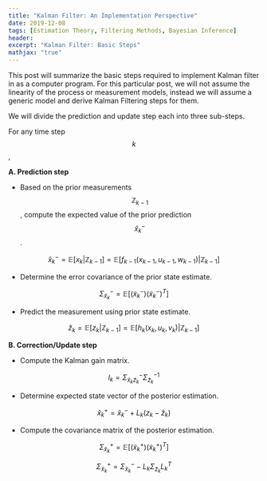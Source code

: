 ```yaml
---
title: "Kalman Filter: An Implementation Perspective"
date: 2019-12-08
tags: [Estimation Theory, Filtering Methods, Bayesian Inference]
header:
excerpt: "Kalman Filter: Basic Steps"
mathjax: "true"
---
```

This post will summarize the basic steps required to implement Kalman filter in as a computer program. For this particular post, we will not assume the linearity of the process or measurement models, instead we will assume a generic model and derive Kalman Filtering steps for them.

We will divide the prediction and update step each into three sub-steps.

For any time step $$k$$,

**A. Prediction step**

- Based on the prior measurements $$\mathbb{Z}_{k-1}$$, compute the expected value of the prior prediction $$\hat{x}_k^-$$.

$$\hat{x}_k^- = \mathbb{E}[x_k \vert \mathbb{Z}_{k-1}] = \mathbb{E}[f_{k-1}(x_{k-1}, u_{k-1}, w_{k-1}) \vert \mathbb{Z}_{k-1}]$$

- Determine the error covariance of the prior state estimate.

$$\Sigma_{\tilde{x}_k}^- = \mathbb{E}[(\tilde{x}_k^-)(\tilde{x}_k^-)^T]$$

- Predict the measurement using prior state estimate.

$$\hat{z}_k = \mathbb{E}[z_k \vert \mathbb{Z}_{k-1}] = \mathbb{E}[h_k(x_k, u_k, v_k) \vert \mathbb{Z}_{k-1}]$$

**B. Correction/Update step**

- Compute the Kalman gain matrix.

$$l_k = \Sigma_{\tilde{x}_k\tilde{z}_k}^-\Sigma_{\tilde{z}_k}^{-1}$$

- Determine expected state vector of the posterior estimation.

$$\hat{x}_k^+ = \hat{x}_k^- + L_k(z_k - \hat{z}_k)$$

- Compute the covariance matrix of the posterior estimation.

$$\Sigma_{\tilde{x}_k}^+ = \mathbb{E}[(\tilde{x}_k^+)(\tilde{x}_k^+)^T]$$

$$\Sigma_{\tilde{x}_k}^+ = \Sigma_{\tilde{x}_k}^- - L_k\Sigma_{\tilde{z}_k}L_k^T$$
